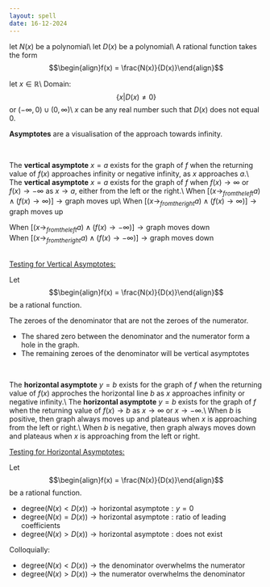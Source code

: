 ```yaml
---
layout: spell
date: 16-12-2024
---
```


let $N(x)$ be a polynomial\\
let $D(x)$ be a polynomial\\
A rational function takes the form $$\begin{align}f(x) = \frac{N(x)}{D(x)}\end{align}$$

let $x \in \mathbb{R}$\\
Domain: $$\{ x | D(x) \ne 0 \}$$ or $(-\infty, 0) \cup (0, \infty)$\\
$x$ can be any real number such that $D(x)$ does not equal 0.

**Asymptotes** are a visualisation of the approach towards infinity.

<br>

The **vertical asymptote** $x = a$ exists for the graph of $f$ when the returning value of $f(x)$ approaches infinity or negative infinity, as $x$ approaches $a$.\\
The **vertical asymptote** $x = a$ exists for the graph of $f$ when $f(x) \to \infty$ or $f(x) \to -\infty$ as $x \to a$, either from the left or the right.\\
When $[(x \to_{from the left} a) \land (f(x) \to \infty)] \rightarrow \text{graph moves up}$\\
When $[(x \to_{from the right} a) \land (f(x) \to \infty)] \rightarrow \text{graph moves up}$ 

When $[(x \to_{from the left} a) \land (f(x) \to -\infty)] \rightarrow \text{graph moves down}$  
When $[(x \to_{from the right} a) \land (f(x) \to -\infty)] \rightarrow \text{graph moves down}$  
<br>

<u>Testing for Vertical Asymptotes:</u>

Let $$\begin{align}f(x) = \frac{N(x)}{D(x)}\end{align}$$ be a rational function.

The zeroes of the denominator that are not the zeroes of the numerator.
- The shared zero between the denominator and the numerator form a hole in the graph.
- The remaining zeroes of the denominator will be vertical asymptotes

<br>

The **horizontal asymptote** $y = b$ exists for the graph of $f$ when the returning value of $f(x)$ approches the horizontal line $b$ as $x$ approaches infinity or negative infinity.\\
The **horizontal asymptote** $y = b$ exists for the graph of $f$ when the returning value of $f(x) \to b$ as $x \to \infty$  or $x \to -\infty$.\\
When $b$ is positive, then graph always moves up and plateaus when $x$ is approaching from the left or right.\\
When $b$ is negative, then graph always moves down and plateaus when $x$ is approaching from the left or right.
<br>

<u>Testing for Horizontal Asymptotes:</u>

Let $$\begin{align}f(x) = \frac{N(x)}{D(x)}\end{align}$$ be a rational function.

- $\text{degree}(N(x) < D(x)) \rightarrow \text{horizontal asymptote} : y=0$
- $\text{degree}(N(x) = D(x)) \rightarrow \text{horizontal asymptote} : \text{ratio of leading coefficients}$
- $\text{degree}(N(x) > D(x)) \rightarrow \text{horizontal asymptote} : \text{does not exist}$

Colloquially:
- $\text{degree}(N(x) < D(x)) \rightarrow \text{the denominator overwhelms the numerator}$
- $\text{degree}(N(x) > D(x)) \rightarrow \text{the numerator overwhelms the denominator}$


